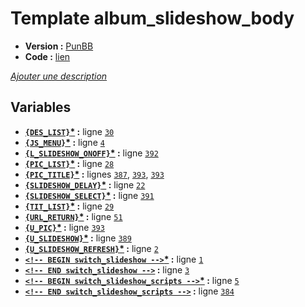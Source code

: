 # Template album_slideshow_body

* __Version :__ [PunBB](.)
* __Code :__ [lien](../../src/punbb/album_slideshow_body.tpl)

[*Ajouter une description*](https://fa-tvars.appspot.com/tpl/punbb/album_slideshow_body)

## Variables

* __[`{DES_LIST}`](https://github.com/Etana/t/blob/master/var/DES_LIST.md#readme)<a href="https://fa-tvars.appspot.com/var/DES_LIST">*</a> :__ ligne [`30`](../../src/punbb/album_slideshow_body.tpl#L30)
* __[`{JS_MENU}`](https://github.com/Etana/t/blob/master/var/JS_MENU.md#readme)<a href="https://fa-tvars.appspot.com/var/JS_MENU">*</a> :__ ligne [`4`](../../src/punbb/album_slideshow_body.tpl#L4)
* __[`{L_SLIDESHOW_ONOFF}`](https://github.com/Etana/t/blob/master/var/L_SLIDESHOW_ONOFF.md#readme)<a href="https://fa-tvars.appspot.com/var/L_SLIDESHOW_ONOFF">*</a> :__ ligne [`392`](../../src/punbb/album_slideshow_body.tpl#L392)
* __[`{PIC_LIST}`](https://github.com/Etana/t/blob/master/var/PIC_LIST.md#readme)<a href="https://fa-tvars.appspot.com/var/PIC_LIST">*</a> :__ ligne [`28`](../../src/punbb/album_slideshow_body.tpl#L28)
* __[`{PIC_TITLE}`](https://github.com/Etana/t/blob/master/var/PIC_TITLE.md#readme)<a href="https://fa-tvars.appspot.com/var/PIC_TITLE">*</a> :__ lignes [`387`](../../src/punbb/album_slideshow_body.tpl#L387), [`393`](../../src/punbb/album_slideshow_body.tpl#L393), [`393`](../../src/punbb/album_slideshow_body.tpl#L393)
* __[`{SLIDESHOW_DELAY}`](https://github.com/Etana/t/blob/master/var/SLIDESHOW_DELAY.md#readme)<a href="https://fa-tvars.appspot.com/var/SLIDESHOW_DELAY">*</a> :__ ligne [`22`](../../src/punbb/album_slideshow_body.tpl#L22)
* __[`{SLIDESHOW_SELECT}`](https://github.com/Etana/t/blob/master/var/SLIDESHOW_SELECT.md#readme)<a href="https://fa-tvars.appspot.com/var/SLIDESHOW_SELECT">*</a> :__ ligne [`391`](../../src/punbb/album_slideshow_body.tpl#L391)
* __[`{TIT_LIST}`](https://github.com/Etana/t/blob/master/var/TIT_LIST.md#readme)<a href="https://fa-tvars.appspot.com/var/TIT_LIST">*</a> :__ ligne [`29`](../../src/punbb/album_slideshow_body.tpl#L29)
* __[`{URL_RETURN}`](https://github.com/Etana/t/blob/master/var/URL_RETURN.md#readme)<a href="https://fa-tvars.appspot.com/var/URL_RETURN">*</a> :__ ligne [`51`](../../src/punbb/album_slideshow_body.tpl#L51)
* __[`{U_PIC}`](https://github.com/Etana/t/blob/master/var/U_PIC.md#readme)<a href="https://fa-tvars.appspot.com/var/U_PIC">*</a> :__ ligne [`393`](../../src/punbb/album_slideshow_body.tpl#L393)
* __[`{U_SLIDESHOW}`](https://github.com/Etana/t/blob/master/var/U_SLIDESHOW.md#readme)<a href="https://fa-tvars.appspot.com/var/U_SLIDESHOW">*</a> :__ ligne [`389`](../../src/punbb/album_slideshow_body.tpl#L389)
* __[`{U_SLIDESHOW_REFRESH}`](https://github.com/Etana/t/blob/master/var/U_SLIDESHOW_REFRESH.md#readme)<a href="https://fa-tvars.appspot.com/var/U_SLIDESHOW_REFRESH">*</a> :__ ligne [`2`](../../src/punbb/album_slideshow_body.tpl#L2)
* __[`<!-- BEGIN switch_slideshow -->`](https://github.com/Etana/t/blob/master/var/switch_slideshow.md#readme)<a href="https://fa-tvars.appspot.com/var/switch_slideshow">*</a> :__ ligne [`1`](../../src/punbb/album_slideshow_body.tpl#L1)
* __[`<!-- END switch_slideshow -->`](https://github.com/Etana/t/blob/master/var/switch_slideshow.md#readme) :__ ligne [`3`](../../src/punbb/album_slideshow_body.tpl#L3)
* __[`<!-- BEGIN switch_slideshow_scripts -->`](https://github.com/Etana/t/blob/master/var/switch_slideshow_scripts.md#readme)<a href="https://fa-tvars.appspot.com/var/switch_slideshow_scripts">*</a> :__ ligne [`5`](../../src/punbb/album_slideshow_body.tpl#L5)
* __[`<!-- END switch_slideshow_scripts -->`](https://github.com/Etana/t/blob/master/var/switch_slideshow_scripts.md#readme) :__ ligne [`384`](../../src/punbb/album_slideshow_body.tpl#L384)
